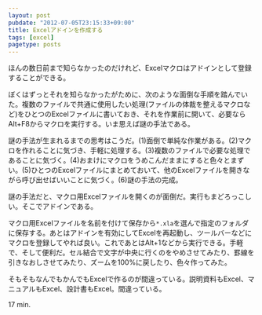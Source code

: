 ```yaml
---
layout: post
pubdate: "2012-07-05T23:15:33+09:00"
title: Excelアドインを作成する
tags: [excel]
pagetype: posts
---
```

ほんの数日前まで知らなかったのだけれど、Excelマクロはアドインとして登録することができる。

ぼくはずっとそれを知らなかったがために、次のような面倒な手順を踏んでいた。複数のファイルで共通に使用したい処理(ファイルの体裁を整えるマクロなど)をひとつのExcelファイルに書いておき、それを作業前に開いて、必要ならAlt+F8からマクロを実行する。いま思えば謎の手法である。

謎の手法が生まれるまでの思考はこうだ。(1)面倒で単純な作業がある。(2)マクロを作れることに気づき、手軽に処理する。(3)複数のファイルで必要な処理であることに気づく。(4)おまけにマクロをうめこんだままにすると色々とまずい。(5)ひとつのExcelファイルにまとめておいて、他のExcelファイルを開きながら呼び出せばいいことに気づく。(6)謎の手法の完成。

謎の手法だと、マクロ用Excelファイルを開くのが面倒だ。実行もまどろっこしい。そこでアドインである。

マクロ用Excelファイルを名前を付けて保存から`*.xla`を選んで指定のフォルダに保存する。あとはアドインを有効にしてExcelを再起動し、ツールバーなどにマクロを登録してやれば良い。これであとはAlt+1などから実行できる。手軽で、そして便利だ。セル結合で文字が中央に行くのをやめさせてみたり、罫線を引きなおしさせてみたり、ズームを100%に戻したり、色々作ってみた。

そもそもなんでもかんでもExcelで作るのが間違っている。説明資料もExcel、マニュアルもExcel、設計書もExcel。間違っている。

17 min.
